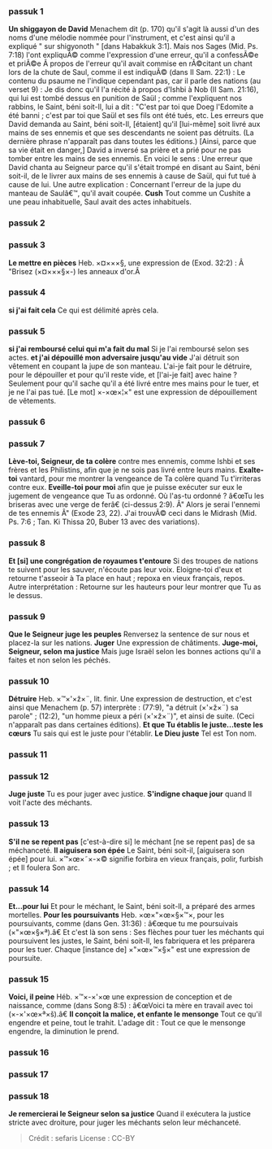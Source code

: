 
### passuk 1
<b>Un shiggayon de David</b> Menachem dit (p. 170) qu'il s'agit là aussi d'un des noms d'une mélodie nommée pour l'instrument, et c'est ainsi qu'il a expliqué " sur shigyonoth " [dans Habakkuk 3:1]. Mais nos Sages (Mid. Ps. 7:18) l'ont expliquÃ© comme l'expression d'une erreur, qu'il a confessÃ©e et priÃ©e Ã propos de l'erreur qu'il avait commise en rÃ©citant un chant lors de la chute de Saul, comme il est indiquÃ© (dans II Sam. 22:1) : Le contenu du psaume ne l'indique cependant pas, car il parle des nations (au verset 9) : Je dis donc qu'il l'a récité à propos d'Ishbi à Nob (II Sam. 21:16), qui lui est tombé dessus en punition de Saül ; comme l'expliquent nos rabbins, le Saint, béni soit-Il, lui a dit : "C'est par toi que Doeg l'Edomite a été banni ; c'est par toi que Saül et ses fils ont été tués, etc. Les erreurs que David demanda au Saint, béni soit-Il, [étaient] qu'il [lui-même] soit livré aux mains de ses ennemis et que ses descendants ne soient pas détruits. (La dernière phrase n'apparaît pas dans toutes les éditions.) [Ainsi, parce que sa vie était en danger,] David a inversé sa prière et a prié pour ne pas tomber entre les mains de ses ennemis. En voici le sens : Une erreur que David chanta au Seigneur parce qu'il s'était trompé en disant au Saint, béni soit-il, de le livrer aux mains de ses ennemis à cause de Saül, qui fut tué à cause de lui. Une autre explication : Concernant l'erreur de la jupe du manteau de Saulâ€™, qu'il avait coupée.
<b>Cush</b> Tout comme un Cushite a une peau inhabituelle, Saul avait des actes inhabituels.

### passuk 2

### passuk 3
<b>Le mettre en pièces</b> Heb. ×¤×××§, une expression de (Exod. 32:2) : Â "Brisez (×¤×××§×-) les anneaux d'or.Â

### passuk 4
<b>si j'ai fait cela</b> Ce qui est délimité après cela.

### passuk 5
<b>si j'ai remboursé celui qui m'a fait du mal</b> Si je l'ai remboursé selon ses actes.
<b>et j'ai dépouillé mon adversaire jusqu'au vide</b> J'ai détruit son vêtement en coupant la jupe de son manteau. L'ai-je fait pour le détruire, pour le dépouiller et pour qu'il reste vide, et [l'ai-je fait] avec haine ? Seulement pour qu'il sache qu'il a été livré entre mes mains pour le tuer, et je ne l'ai pas tué. [Le mot] ×-×œ×¦×" est une expression de dépouillement de vêtements.

### passuk 6

### passuk 7
<b>Lève-toi, Seigneur, de ta colère</b> contre mes ennemis, comme Ishbi et ses frères et les Philistins, afin que je ne sois pas livré entre leurs mains.
<b>Exalte-toi</b> vantard, pour me montrer la vengeance de Ta colère quand Tu t'irriteras contre eux.
<b>Eveille-toi pour moi</b> afin que je puisse exécuter sur eux le jugement de vengeance que Tu as ordonné. Où l'as-tu ordonné ? â€œTu les briseras avec une verge de ferâ€ (ci-dessus 2:9). Â" Alors je serai l'ennemi de tes ennemis Â" (Exode 23, 22). J'ai trouvÃ© ceci dans le Midrash (Mid. Ps. 7:6 ; Tan. Ki Thissa 20, Buber 13 avec des variations).

### passuk 8
<b>Et [si] une congrégation de royaumes t'entoure</b> Si des troupes de nations te suivent pour les sauver, n'écoute pas leur voix. Eloigne-toi d'eux et retourne t'asseoir à Ta place en haut ; repoxa en vieux français, repos. Autre interprétation : Retourne sur les hauteurs pour leur montrer que Tu as le dessus.

### passuk 9
<b>Que le Seigneur juge les peuples</b> Renversez la sentence de sur nous et placez-la sur les nations.
<b>Juger</b> Une expression de châtiments.
<b>Juge-moi, Seigneur, selon ma justice</b> Mais juge Israël selon les bonnes actions qu'il a faites et non selon les péchés.

### passuk 10
<b>Détruire</b> Heb. ×™×'×ž×¨, lit. finir. Une expression de destruction, et c'est ainsi que Menachem (p. 57) interprète : (77:9), "a détruit (×'×ž×¨) sa parole" ; (12:2), "un homme pieux a péri (×'×ž×¨)", et ainsi de suite. (Ceci n'apparaît pas dans certaines éditions).
<b>Et que Tu établis le juste...teste les cœurs</b> Tu sais qui est le juste pour l'établir.
<b>Le Dieu juste</b> Tel est Ton nom.

### passuk 11

### passuk 12
<b>Juge juste</b> Tu es pour juger avec justice.
<b>S'indigne chaque jour</b> quand Il voit l'acte des méchants.

### passuk 13
<b>S'il ne se repent pas</b> [c'est-à-dire si] le méchant [ne se repent pas] de sa méchanceté.
<b>Il aiguisera son épée</b> Le Saint, béni soit-il, [aiguisera son épée] pour lui. ×™×œ×˜×-×© signifie forbira en vieux français, polir, furbish ; et Il foulera Son arc.

### passuk 14
<b>Et...pour lui</b> Et pour le méchant, le Saint, béni soit-Il, a préparé des armes mortelles.
<b>Pour les poursuivants</b> Heb. ×œ×"×œ×§×™×, pour les poursuivants, comme (dans Gen. 31:36) : â€œque tu me poursuivais (×"×œ×§×ª).â€ Et c'est là son sens : Ses flèches pour tuer les méchants qui poursuivent les justes, le Saint, béni soit-Il, les fabriquera et les préparera pour les tuer. Chaque [instance de] ×"×œ×™×§×" est une expression de poursuite.

### passuk 15
<b>Voici, il peine</b> Héb. ×™×-×'×œ une expression de conception et de naissance, comme (dans Song 8:5) : â€œVoici ta mère en travail avec toi (×-×'×œ×ª×š).â€
<b>Il conçoit la malice, et enfante le mensonge</b> Tout ce qu'il engendre et peine, tout le trahit. L'adage dit : Tout ce que le mensonge engendre, la diminution le prend.

### passuk 16

### passuk 17

### passuk 18
<b>Je remercierai le Seigneur selon sa justice</b> Quand il exécutera la justice stricte avec droiture, pour juger les méchants selon leur méchanceté.

>Crédit : sefaris
>License : CC-BY